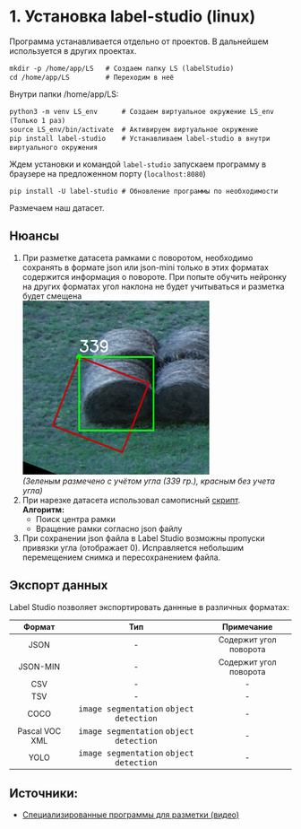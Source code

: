 # 1. Установка label-studio (linux)

Программа устанавливается отдельно от проектов. В дальнейшем используется в других проектах.

    mkdir -p /home/app/LS   # Создаем папку LS (labelStudio)
    cd /home/app/LS         # Переходим в неё

Внутри папки /home/app/LS:

    python3 -m venv LS_env      # Создаем виртуальное окружение LS_env (Только 1 раз)
    source LS_env/bin/activate  # Активируем виртуальное окружение
    pip install label-studio    # Устанавливаем label-studio в внутри виртуального окружения
    

Ждем установки и командой `label-studio` запускаем программу в браузере на предложенном порту (`localhost:8080`)

    pip install -U label-studio # Обновление программы по необходимости

Размечаем наш датасет.

## Нюансы
1. При разметке датасета рамками с поворотом, необходимо сохранять в формате json или json-mini только в этих форматах содержится информация о повороте. При попыте обучить нейронку на других форматах угол наклона не будет учитываться и разметка будет смещена <br>![Alt text](/knowledgeBase/images/1.png)<br>
*(Зеленым размечено с учётом угла (339 гр.), красным без учета угла)*
2. При нарезке датасета использовал самописный [скрипт](/scripts/slicer_json-min.py).
   <br>**Алгоритм:**<br>
   * Поиск центра рамки
   * Вращение рамки согласно json файлу 
3. При сохранении json файла в Label Studio возможны пропуски привязки угла (отображает 0). Исправляется небольшим перемещением снимка и пересохранением файла. 

## Экспорт данных

Label Studio позволяет экспортировать даннные в различных форматах:

|     Формат     |                            Тип                            |       Примечание       |
| :------------: | :-------------------------------------------------------: | :--------------------: |
|      JSON      |                             -                             | Содержит угол поворота |
|    JSON-MIN    |                             -                             | Содержит угол поворота |
|      CSV       |                             -                             |           -            |
|      TSV       |                             -                             |           -            |
|      COCO      | <kbd>image segmentation</kbd> <kbd>object detection</kbd> |           -            |
| Pascal VOC XML | <kbd>image segmentation</kbd> <kbd>object detection</kbd> |           -            |
|      YOLO      | <kbd>image segmentation</kbd> <kbd>object detection</kbd> |           -            |


## Источники:
+ [Cпециализированные программы для разметки (видео)](https://www.youtube.com/watch?v=XMfUe7HC79I)